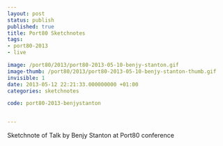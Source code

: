 ```yaml
---
layout: post
status: publish
published: true
title: Port80 Sketchnotes
tags:
- port80-2013
- live

image: /port80/2013/port80-2013-05-10-benjy-stanton.gif
image-thumb: /port80/2013/port80-2013-05-10-benjy-stanton-thumb.gif
invisible: 1
date: 2013-05-12 22:21:33.000000000 +01:00
categories: sketchnotes

code: port80-2013-benjystanton


---
```

Sketchnote of Talk by Benjy Stanton at Port80 conference


